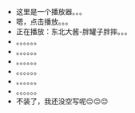 + 这里是一个播放器。。。
+ 嗯，点击播放。。。
+ 正在播放：东北大酱-胖罐子胖摔。。。
+ 。。。。。。
+ 。。。。。。
+ 。。。。。。
+ 。。。。。。
+ 。。。。。。
+ 。。。。。。
+ 不装了，我还没空写呢😔😔😔